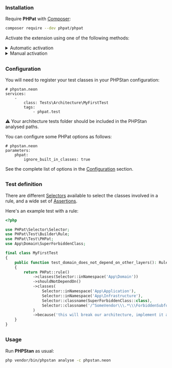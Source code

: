 ### Installation

Require **PHPat** with [Composer](https://getcomposer.org/):
```bash
composer require --dev phpat/phpat
```

Activate the extension using one of the following methods:

<details>
  <summary>Automatic activation</summary>

```bash
composer require --dev phpstan/extension-installer
```
</details>

<details>
  <summary>Manual activation</summary>

```neon
# phpstan.neon
includes:
    - vendor/phpat/phpat/extension.neon
```
</details>

<h2></h2>

### Configuration

You will need to register your test classes in your PHPStan configuration:
```neon
# phpstan.neon
services:
    -
        class: Tests\Architecture\MyFirstTest
        tags:
            - phpat.test
```
⚠️ Your architecture tests folder should be included in the PHPStan analysed paths.

You can configure some PHPat options as follows:
```neon
# phpstan.neon
parameters:
    phpat:
        ignore_built_in_classes: true
```

See the complete list of options in the [Configuration](documentation/configuration.md) section.
<br />

<h2></h2>

### Test definition

There are different [Selectors](documentation/selectors.md) available to select the classes involved in a rule, and a wide set of [Assertions](documentation/assertions.md).

Here's an example test with a rule:

```php
<?php

use PHPat\Selector\Selector;
use PHPat\Test\Builder\Rule;
use PHPat\Test\PHPat;
use App\Domain\SuperForbiddenClass;

final class MyFirstTest
{
    public function test_domain_does_not_depend_on_other_layers(): Rule
    {
        return PHPat::rule()
            ->classes(Selector::inNamespace('App\Domain'))
            ->shouldNotDependOn()
            ->classes(
                Selector::inNamespace('App\Application'),
                Selector::inNamespace('App\Infrastructure'),
                Selector::classname(SuperForbiddenClass::class),
                Selector::classname('/^SomeVendor\\\.*\\\ForbiddenSubfolder\\\.*/', true)
            )
            ->because('this will break our architecture, implement it another way! see /docs/howto.md');
    }
}
```

<h2></h2>

### Usage

Run **PHPStan** as usual:
```bash
php vendor/bin/phpstan analyse -c phpstan.neon
```
